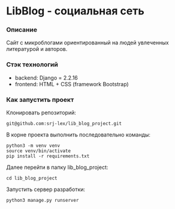 # LibBlog - социальная сеть

### Описание
Сайт с микроблогами ориентированный на людей увлеченных литературой и авторов.


### Стэк технологий

- backend: Django = 2.2.16
- frontend: HTML + CSS (framework Bootstrap)

### Как запустить проект

Клонировать репозиторий:
```
git@github.com:srj-lex/lib_blog_project.git
```

В корне проекта выполнить последовательно команды:
```
python3 -m venv venv
source venv/bin/activate
pip install -r requirements.txt
```

Далее перейти в папку lib_blog_project:
```
cd lib_blog_project
```

Запустить сервер разработки:
```
python3 manage.py runserver
```
